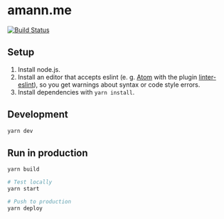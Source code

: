 # amann.me

[![Build Status](https://travis-ci.com/amannn/amann.me.svg?branch=master)](https://travis-ci.com/amannn/amann.me)

## Setup
1. Install node.js.
2. Install an editor that accepts eslint (e. g. [Atom](https://atom.io/) with the plugin [linter-eslint](https://atom.io/packages/linter-eslint)), so you get warnings about syntax or code style errors.
3. Install dependencies with `yarn install`.

## Development

```sh
yarn dev
```

## Run in production

```sh
yarn build

# Test locally
yarn start

# Push to production
yarn deploy
```

